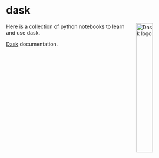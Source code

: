 # dask
<img src="http://dask.readthedocs.io/en/latest/_images/dask_horizontal.svg"
     align="right"
     width="30%"
     alt="Dask logo">

Here is a collection of python notebooks to learn and use dask.

[Dask](https://dask.org/) documentation.

